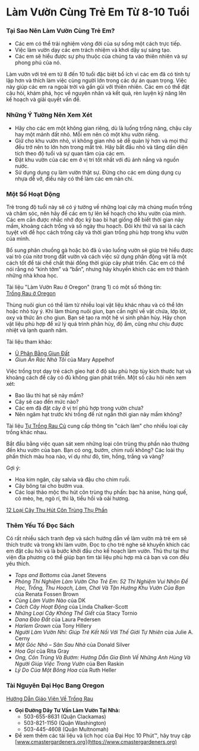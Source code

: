 # Làm Vườn Cùng Trẻ Em Từ 8-10 Tuổi

### Tại Sao Nên Làm Vườn Cùng Trẻ Em?

- Các em có thể trải nghiệm vòng đời của sự sống một cách trực tiếp.
- Việc làm vườn dạy các em trách nhiệm và khơi dậy sự sáng tạo.
- Các em sẽ hiểu được sự phụ thuộc của chúng ta vào thiên nhiên và sự phong phú của nó.

Làm vườn với trẻ em từ 8 đến 10 tuổi đặc biệt bổ ích vì các em đã có tính tự lập hơn và thích làm việc cùng người lớn trong các dự án quan trọng. Việc này giúp các em ra ngoài trời và gần gũi với thiên nhiên. Các em có thể đặt câu hỏi, khám phá, học về nguyên nhân và kết quả, rèn luyện kỹ năng lên kế hoạch và giải quyết vấn đề.

### Những Ý Tưởng Nên Xem Xét

- Hãy cho các em một không gian riêng, dù là luống trồng nâng, chậu cây hay một mảnh đất nhỏ. Mỗi em nên có một khu vườn riêng.
- Giữ cho khu vườn nhỏ, vì không gian nhỏ sẽ dễ quản lý hơn và mọi thứ đều trở nên to lớn hơn trong mắt trẻ. Hãy bắt đầu nhỏ và tăng dần diện tích theo độ tuổi và sự quan tâm của các em.
- Đặt khu vườn của các em ở vị trí tốt nhất với đủ ánh nắng và nguồn nước.
- Sử dụng dụng cụ làm vườn thật sự. Đừng cho các em dùng dụng cụ nhựa dễ vỡ, điều này có thể làm các em nản chí.

### Một Số Hoạt Động

Trẻ trong độ tuổi này sẽ có ý tưởng về những loại cây mà chúng muốn trồng và chăm sóc, nên hãy để các em tự lên kế hoạch cho khu vườn của mình. Các em cần được nhắc nhở đọc kỹ bao bì hạt giống để biết thời gian nảy mầm, khoảng cách trồng và số ngày thu hoạch. Đôi khi thử và sai là cách tuyệt vời để học cách trồng cây và thời gian trồng phù hợp trong khu vườn của mình.


Bổ sung phân chuồng gà hoặc bò đã ủ vào luống vườn sẽ giúp trẻ hiểu được vai trò của nitơ trong đất vườn và cách việc sử dụng phân động vật là một cách tốt để tái chế chất thải đồng thời giúp cây phát triển. Các em có thể nói rằng nó “kinh tởm” và “bẩn”, nhưng hãy khuyến khích các em trở thành những nhà khoa học.

Tài liệu "Làm Vườn Rau ở Oregon" (trang 1) có một số thông tin:  
[Trồng Rau ở Oregon](http://catalog.extension.oregonstate.edu/sites/catalog/files/project/pdf/ec871.pdf)


Thùng nuôi giun có thể làm từ nhiều loại vật liệu khác nhau và có thể lớn hoặc nhỏ tùy ý. Khi làm thùng nuôi giun, bạn cần nghĩ về vật chứa, lớp lót, oxy và thức ăn cho giun. Bạn sẽ tạo ra một hệ vi sinh phân hủy. Hãy chọn vật liệu phù hợp để xử lý quá trình phân hủy, độ ẩm, cũng như chịu được nhiệt và lạnh quanh năm.

Tài liệu tham khảo:

- [Ủ Phân Bằng Giun Đất](https://catalog.extension.oregonstate.edu/em9034)
- *Giun Ăn Rác Nhà Tôi* của Mary Appelhof


Việc trồng trọt dạy trẻ cách gieo hạt ở độ sâu phù hợp tùy kích thước hạt và khoảng cách để cây có đủ không gian phát triển. Một số câu hỏi nên xem xét:

- Bao lâu thì hạt sẽ nảy mầm?
- Cây sẽ cao đến mức nào?
- Các em đã đặt cây ở vị trí phù hợp trong vườn chưa?
- Nên ngâm hạt trước khi trồng để rút ngắn thời gian nảy mầm không?

Tài liệu [Tự Trồng Rau Củ](https://catalog.extension.oregonstate.edu/em9027) cung cấp thông tin "cách làm" cho nhiều loại cây trồng khác nhau.


Bắt đầu bằng việc quan sát xem những loại côn trùng thụ phấn nào thường đến khu vườn của bạn. Bạn có ong, bướm, chim ruồi không? Các loài thụ phấn thích màu hoa nào, ví dụ như đỏ, tím, hồng, trắng và vàng?

Gợi ý:

- Hoa kim ngân, cây salvia và đậu cho chim ruồi.
- Cây bông tai cho bướm vua.
- Các loại thảo mộc thu hút côn trùng thụ phấn: bạc hà anise, húng quế, cỏ mèo, hẹ, ngò rí, thì là, tiểu hồi và oải hương.

[12 Loại Cây Thu Hút Côn Trùng Thụ Phấn](https://extension.oregonstate.edu/news/12-plants-entice-pollinators-your-garden)

### Thêm Yếu Tố Đọc Sách

Có rất nhiều sách tranh đẹp và sách hướng dẫn về làm vườn mà trẻ em sẽ thích trước và trong khi làm vườn. Đọc to cho trẻ nghe sẽ khuyến khích các em đặt câu hỏi và là bước khởi đầu cho kế hoạch làm vườn. Thủ thư tại thư viện địa phương có thể giúp bạn tìm tài liệu phù hợp mà cả bạn và con đều yêu thích.


- *Tops and Bottoms* của Janet Stevens
- *Phòng Thí Nghiệm Làm Vườn Cho Trẻ Em: 52 Thí Nghiệm Vui Nhộn Để Học, Trồng, Thu Hoạch, Làm, Chơi Và Tận Hưởng Khu Vườn Của Bạn* của Renata Fossen Brown
- *Cùng Làm Vườn Nào* của DK
- *Cách Cây Hoạt Động* của Linda Chalker-Scott
- *Những Loại Cây Không Thể Giết* của Stacy Tornio
- *Dana Đào Đất* của Laura Pedersen
- *Harlem Grown* của Tony Hillery
- *Người Làm Vườn Nhí: Giúp Trẻ Kết Nối Với Thế Giới Tự Nhiên* của Julie A. Cerny
- *Một Góc Nhỏ – Sân Sau Nhà* của Donald Silver
- *Hoa Gọi* của Rita Gray
- *Ong, Côn Trùng Và Bướm: Hướng Dẫn Gia Đình Về Những Anh Hùng Và Người Giúp Việc Trong Vườn* của Ben Raskin
- *Lý Do Của Một Bông Hoa* của Ruth Heller

### Tài Nguyên Đại Học Bang Oregon

[Hướng Dẫn Giáo Viên Về Trồng Rau](https://catalog.extension.oregonstate.edu/em9032)


- **Gọi Đường Dây Tư Vấn Làm Vườn Tại Nhà:**
  - 503-655-8631 (Quận Clackamas)
  - 503-821-1150 (Quận Washington)
  - 503-445-4608 (Quận Multnomah)
- Để xem thêm các tài liệu và lịch học của Đại Học 10 Phút™, hãy truy cập [www.cmastergardeners.org](https://www.cmastergardeners.org)
